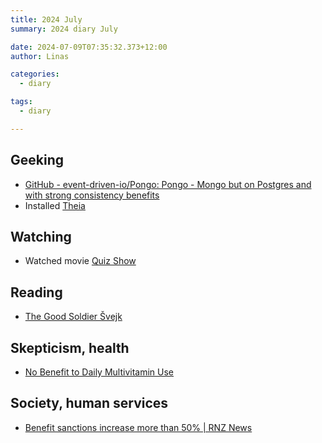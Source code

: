 ```yaml
---
title: 2024 July
summary: 2024 diary July

date: 2024-07-09T07:35:32.373+12:00
author: Linas

categories:
  - diary

tags:
  - diary

---
```


## Geeking

* [GitHub - event-driven-io/Pongo: Pongo - Mongo but on Postgres and with strong consistency benefits](https://github.com/event-driven-io/Pongo)
* Installed [Theia](https://theia-ide.org/)


## Watching

* Watched movie [Quiz Show](https://www.imdb.com/title/tt0110932/)

## Reading

* [The Good Soldier Švejk](https://www.goodreads.com/book/show/7629.The_Good_Soldier_vejk)

## Skepticism, health

* [No Benefit to Daily Multivitamin Use](https://sciencebasedmedicine.org/no-benefit-to-daily-multivitamin-use/)

## Society, human services

* [Benefit sanctions increase more than 50% | RNZ News](https://www.rnz.co.nz/news/political/522474/benefit-sanctions-increase-more-than-50-percent)
